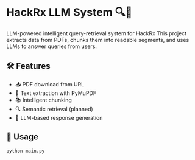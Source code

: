 # HackRx LLM System 🔍🤖
LLM-powered intelligent query-retrieval system for HackRx
This project extracts data from PDFs, chunks them into readable segments, and uses LLMs to answer queries from users.

## 🛠 Features

- 📥 PDF download from URL
- 🧾 Text extraction with PyMuPDF
- 📚 Intelligent chunking
- 🔍 Semantic retrieval (planned)
- 💬 LLM-based response generation

## 🚀 Usage

```bash
python main.py
